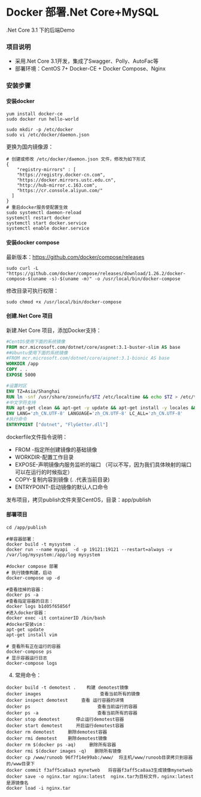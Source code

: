 # Docker 部署.Net Core+MySQL

.Net Core 3.1 下的后端Demo

### 项目说明

- 采用.Net Core 3.1开发，集成了Swagger、Polly、AutoFac等
- 部署环境：CentOS 7+ Docker-CE + Docker Compose、Nginx

### 安装步骤

#### 安装docker

```shell
yum install docker-ce
sudo docker run hello-world

sudo mkdir -p /etc/docker
sudo vi /etc/docker/daemon.json
```

更换为国内镜像源：

```
# 创建或修改 /etc/docker/daemon.json 文件，修改为如下形式
{
    "registry-mirrors" : [
    "https://registry.docker-cn.com",
    "https://docker.mirrors.ustc.edu.cn",
    "http://hub-mirror.c.163.com",
    "https://cr.console.aliyun.com/"
  ]
}
# 重启docker服务使配置生效
sudo systemctl daemon-reload
systemctl restart docker
systemctl start docker.service
systemctl enable docker.service
```

#### 安装docker compose

最新版本：https://github.com/docker/compose/releases

```shell
sudo curl -L "https://github.com/docker/compose/releases/download/1.26.2/docker-compose-$(uname -s)-$(uname -m)" -o /usr/local/bin/docker-compose
```

修改目录可执行权限：

```shell
sudo chmod +x /usr/local/bin/docker-compose
```



#### 创建.Net Core 项目

新建.Net Core 项目，添加Docker支持：

```dockerfile
#CentOS使用下面的系统镜像
FROM mcr.microsoft.com/dotnet/core/aspnet:3.1-buster-slim AS base
##Ubuntu使用下面的系统镜像
#FROM mcr.microsoft.com/dotnet/core/aspnet:3.1-bionic AS base
WORKDIR /app
COPY . .
EXPOSE 5000

#设置时区
ENV TZ=Asia/Shanghai
RUN ln -snf /usr/share/zoneinfo/$TZ /etc/localtime && echo $TZ > /etc/timezone
#中文字符支持
RUN apt-get clean && apt-get -y update && apt-get install -y locales && locale-gen zh_CN.UTF-8
ENV LANG='zh_CN.UTF-8' LANGUAGE='zh_CN.UTF-8' LC_ALL='zh_CN.UTF-8'
#执行命令
ENTRYPOINT ["dotnet", "FlyGetter.dll"]
```

  dockerfile文件指令说明：

- FROM -指定所创建镜像的基础镜像
- WORKDIR-配置工作目录
- EXPOSE-声明镜像内服务监听的端口 （可以不写，因为我们具体映射的端口可以在运行的时候指定）
- COPY-复制内容到镜像  (. .代表当前目录)
- ENTRYPOINT-启动镜像的默认人口命令

发布项目，拷贝publish文件夹至CentOS，目录：app/publish

#### 部署项目

```shell
cd /app/publish

#单容器部署：
docker build -t mysystem .
docker run --name myapi  -d -p 19121:19121 --restart=always -v /var/log/mysystem:/app/log mysystem

#docker compose 部署
# 执行镜像构建，启动
docker-compose up -d
```



```
#查看挂掉的容器：
docker ps -a
#查看指定容器的日志：
docker logs b1d05f65856f
#进入docker容器：
docker exec -it containerID /bin/bash
#docker安装vim：
apt-get update
apt-get install vim

# 查看所有正在运行的容器
docker-compose ps
# 显示容器运行日志
docker-compose logs
```

4. 常用命令：

```shell
docker build -t demotest .    构建 demotest镜像
docker images                      查看当前所有的镜像
docker inspect demotest     查看 运行容器的详情
docker ps                         查看当前运行的容器
docker ps -a                      查看当前所有的容器
docker stop demotest      停止运行demotest容器
docker start demotest     开启运行demotest容器
docker rm demotest     删除demotest容器
docker rmi demotest    删除demotest镜像
docker rm $(docker ps -aq)     删除所有容器
docker rmi $(docker images -q)   删除所有镜像
docker cp /www/runoob 96f7f14e99ab:/www/  将主机/www/runoob目录拷贝到容器的/www目录下
docker commit f3aff5ca8aa3 mynetweb   将容器f3aff5ca8aa3生成镜像mynetweb
docker save -o nginx.tar nginx:latest  nginx.tar为目标文件，nginx:latest是源镜像名
docker load -i nginx.tar
```

